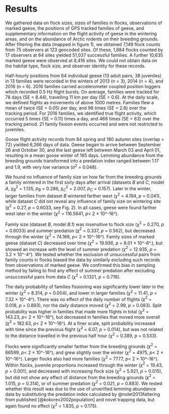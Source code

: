 
# Results

We gathered data on flock sizes, sizes of families in flocks, observations of marked geese, the positions of GPS tracked families of geese, and supplementary information on the flight activity of geese in the wintering areas, and on the abundance of Arctic rodents on their breeding grounds. After filtering the data (mapped in figure 1), we obtained 7,149 flock counts from 75 observers at 123 geocoded sites. Of these, 1,884 flocks counted by 17 observers at 64 sites yielded 51,037 successful families. A further 10,635 marked geese were observed at 8,416 sites. We could not obtain data on the habitat type, flock size, and observer identity for these records.

Half-hourly positions from 64 individual geese (13 adult pairs, 38 juveniles) in 13 families were recorded in the winters of 2013 (n = 3), 2014 (n = 4), and 2016 (n = 6). 2016 families carried accelerometer coupled position loggers which recorded 0.5 Hz flight bursts. On average, families were tracked for 78 days (SE = 8.44), travelling 11 km per day (SE = 0.6). At the daily scale, we defined flights as movements of above 1000 metres. Families flew a mean of twice (SE = 0.05) per day, and 98 times (SE = 2.6) over the tracking period.
For 2016 families, we identified true flight activity, which occurred 5 times (SE = 0.11) times a day, and 468 times (SE = 63) over the tracking period. 21 family fission events occurred and were not restricted to juveniles.

Goose flight activity records from 84 spring and 180 autumn sites (overlap = 72) yielded 6,266 days of data. Geese began to arrive between September 26 and October 30, and the last geese left between March 03 and April 01, resulting in a mean goose winter of 165 days.
Lemming abundance from the breeding grounds transformed into a predation index ranged between 1.17 and 1.9, with very low variance ($\sigma^2$ = 0.048).

We found no influence of family size on how far from the breeding grounds a family wintered in the first sixty days after arrival (datasets *B* and *C*, model *A*, $\chi^2_B$ = 1.135, $p_B$ = 0.286, $\chi^2_C$ = 2.007, $p_C$ = 0.157). Later in the winter, larger families from dataset *B* wintered farther west ($\chi^2$ = 4.194, $p$ = 0.041), while dataset *C* did not reveal any influence of family size on wintering site ($\chi^2$ = 0.27, $p$ = 0.6033, see Fig. 2). In all cases, geese were found farther west later in the winter ($\chi^2$ = 116.5641, $p <$ 2 $\times$ 10^-16^).

Family size (dataset *B*, model *B.1*) was insensitive to flock size ($\chi^2$ = 0.270, $p$ = 0.6033) and summer predation ($\chi^2$ = 0.337, $p$ = 0.562), but decreased through the winter ($\chi^2$ = 74.166, $p <$ 2 $\times$ 10^-16^). Family sizes of marked geese (dataset *C*) decreased over time ($\chi^2$ = 19.936, $p$ = 8.01 $\times$ 10^-6^.), but showed an increase with the level of summer predation ($\chi^2$ = 12.935, $p$ = 3.2 $\times$ 10^-4^).
We tested whether the exclusion of unsuccessful pairs from family counts in flocks biased the data by similarly excluding such records from observations of marked geese. We confirmed this bias in sampling method by failing to find any effect of summer predation after excluding unsuccessful pairs from data *C* ($\chi^2$ = 0.1321, $p$ = 0.716).

The daily probability of families fissioning was significantly lower later in the winter ($\chi^2$ = 8.314, $p$ = 0.004), and lower in larger families ($\chi^2$ = 11.41, $p$ = 7.32 $\times$ 10^-4^). There was no effect of the daily number of flights ($\chi^2$ = 0.018, $p$ = 0.893), nor the daily distance moved ($\chi^2$ = 2.99, $p$ = 0.083). Split probability was higher in families that made more flights in total ($\chi^2$ = 143.23, $p <$ 2 $\times$ 10^-16^), but decreased in families that moved more overall ($\chi^2$ = 182.63, $p <$ 2 $\times$ 10^-16^). At a finer scale, split probability increased with time since the previous flight ($\chi^2$ = 6.07, $p$ = 0.014), but was not related to the distance travelled in the previous half hour ($\chi^2$ = 0.389, $p$ = 0.533).

Flocks were significantly smaller farther from the breeding grounds ($\chi^2$ = 66599, $p <$ 2 $\times$ 10^-16^), and grew slightly over the winter ($\chi^2$ = 4975, $p <$ 2 $\times$ 10^-16^). Larger flocks also had more families ($\chi^2$ = 7777, $p <$ 2 $\times$ 10^-16^). Within flocks, juvenile proportions increased through the winter ($\chi^2$ = 19.43, $p$ = 0.001), and decreased with increasing flock size ($\chi^2$ = 5.921, $p$ = 0.015), but did not show any effect of distance from the breeding grounds ($\chi^2$ = 1.015, $p$ = 0.314), or of summer predation ($\chi^2$ = 0.021, $p$ = 0.883). We tested whether this result was due to the use of unverified lemming abundance data by substituting the predation index calculated by @nolet2013faltering from published [@kokorev2002population] and novel trapping data, but again found no effect ($\chi^2$ = 1.835, $p$ = 0.175).
